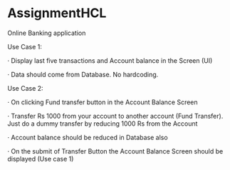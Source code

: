 # AssignmentHCL
Online Banking application

Use Case 1:

·         Display last five transactions and Account balance in the Screen (UI)

·         Data should come from Database. No hardcoding.

 

Use Case 2:

·         On clicking Fund transfer button in the Account Balance Screen

·         Transfer Rs 1000 from your account to another account (Fund Transfer). Just do a dummy transfer by reducing 1000 Rs from the Account

·         Account balance should be reduced in Database also

·         On the submit of Transfer Button the Account Balance Screen should be displayed (Use case 1)
